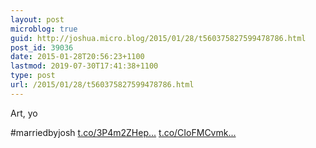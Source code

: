 ```yaml
---
layout: post
microblog: true
guid: http://joshua.micro.blog/2015/01/28/t560375827599478786.html
post_id: 39036
date: 2015-01-28T20:56:23+1100
lastmod: 2019-07-30T17:41:38+1100
type: post
url: /2015/01/28/t560375827599478786.html
---
```

Art, yo

#marriedbyjosh [t.co/3P4m2ZHep...](http://t.co/3P4m2ZHepF) [t.co/CIoFMCvmk...](http://t.co/CIoFMCvmkv)
